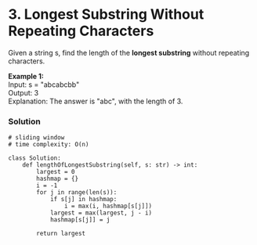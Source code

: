 # 3. Longest Substring Without Repeating Characters
Given a string s, find the length of the **longest substring** without repeating characters.

**Example 1:**  
Input: s = "abcabcbb"  
Output: 3  
Explanation: The answer is "abc", with the length of 3.  

### Solution
```python3
# sliding window
# time complexity: O(n)

class Solution:
    def lengthOfLongestSubstring(self, s: str) -> int:
        largest = 0
        hashmap = {}
        i = -1
        for j in range(len(s)):
            if s[j] in hashmap:
                i = max(i, hashmap[s[j]])
            largest = max(largest, j - i)
            hashmap[s[j]] = j
        
        return largest
```
